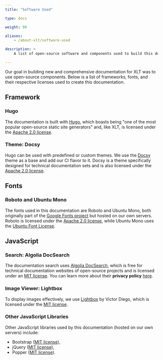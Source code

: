 ```yaml
---
title: "Software Used"

type: docs

weight: 90

aliases: 
    - /about-xlt/software-used

description: >
    A list of open-source software and components used to build this documentation.

---
```


Our goal in building new and comprehensive documentation for XLT was to use open-source components. Below is a list of frameworks, fonts, and their respective licenses used to create this documentation.

## Framework

### Hugo

The documentation is built with [Hugo](https://gohugo.io), which boasts being "one of the most popular open-source static site generators" and, like XLT, is licensed under the [Apache 2.0 license](https://www.apache.org/licenses/LICENSE-2.0). 

### Theme: Docsy

Hugo can be used with predefined or custom themes. We use the [Docsy](https://docsy.dev/) theme as a base and add our CI flavor to it. Docsy is a theme specifically designed for technical documentation sets and is also licensed under the [Apache 2.0 license](https://www.apache.org/licenses/LICENSE-2.0).

## Fonts

### Roboto and Ubuntu Mono

The fonts used in this documentation are Roboto and Ubuntu Mono, both originally part of the [Google Fonts project](https://github.com/google/fonts) but hosted on our own servers. Roboto is licensed under the [Apache 2.0 license](https://www.apache.org/licenses/LICENSE-2.0), while Ubuntu Mono uses the [Ubuntu Font License](https://github.com/google/fonts/blob/main/ufl/ubuntumono/LICENCE.txt).

## JavaScript

### Search: Algolia DocSearch

The documentation search uses [Algolia DocSearch](https://docsearch.algolia.com/), which is free for technical documentation websites of open-source projects and is licensed under an [MIT license](https://github.com/algolia/docsearch/blob/next/LICENSE). You can learn more about their **privacy policy** [here](https://www.algolia.com/policies/privacy/).

### Image Viewer: Lightbox

To display images effectively, we use [Lightbox](https://victordiego.com/lightbox/) by Victor Diego, which is licensed under the [MIT license](https://victordieggo.mit-license.org/).

### Other JavaScript Libraries

Other JavaScript libraries used by this documentation (hosted on our own servers) include: 
* Bootstrap ([MIT license](https://github.com/twbs/bootstrap/blob/main/LICENSE)),
* jQuery ([MIT license](https://github.com/jquery/jquery/blob/main/LICENSE.txt)),
* Popper ([MIT license](https://github.com/floating-ui/floating-ui)).